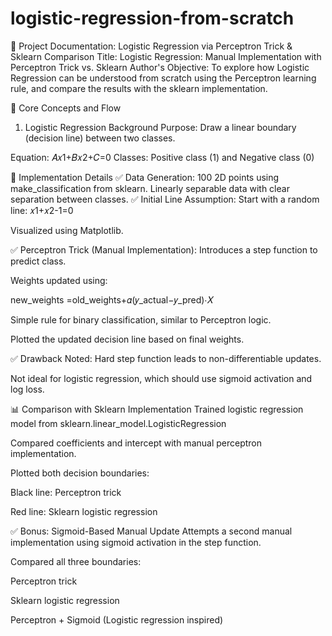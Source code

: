 # logistic-regression-from-scratch
📄 Project Documentation: Logistic Regression via Perceptron Trick & Sklearn Comparison
Title: Logistic Regression: Manual Implementation with Perceptron Trick vs. Sklearn
Author's Objective:
To explore how Logistic Regression can be understood from scratch using the Perceptron learning rule, and compare the results with the sklearn implementation.

🧠 Core Concepts and Flow
1. Logistic Regression Background
Purpose: Draw a linear boundary (decision line) between two classes.

Equation: 
𝐴𝑥1+𝐵𝑥2+𝐶=0
Classes: Positive class (1) and Negative class (0)

🔧 Implementation Details
✅ Data Generation:
100 2D points using make_classification from sklearn.
Linearly separable data with clear separation between classes.
✅ Initial Line Assumption:
Start with a random line: 
𝑥1+𝑥2-1=0

Visualized using Matplotlib.

✅ Perceptron Trick (Manual Implementation):
Introduces a step function to predict class.

Weights updated using:

new_weights =old_weights+𝛼(𝑦_actual−𝑦_pred)⋅𝑋

Simple rule for binary classification, similar to Perceptron logic.

Plotted the updated decision line based on final weights.

✅ Drawback Noted:
Hard step function leads to non-differentiable updates.

Not ideal for logistic regression, which should use sigmoid activation and log loss.

📊 Comparison with Sklearn Implementation
Trained logistic regression model from sklearn.linear_model.LogisticRegression

Compared coefficients and intercept with manual perceptron implementation.

Plotted both decision boundaries:

Black line: Perceptron trick

Red line: Sklearn logistic regression

✅ Bonus: Sigmoid-Based Manual Update
Attempts a second manual implementation using sigmoid activation in the step function.

Compared all three boundaries:

Perceptron trick

Sklearn logistic regression

Perceptron + Sigmoid (Logistic regression inspired)
